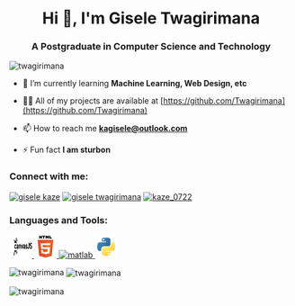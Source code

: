 <h1 align="center">Hi 👋, I'm Gisele Twagirimana</h1>
<h3 align="center">A Postgraduate in Computer Science and Technology</h3>

<p align="left"> <img src="https://komarev.com/ghpvc/?username=twagirimana&label=Profile%20views&color=0e75b6&style=flat" alt="twagirimana" /> </p>

- 🌱 I’m currently learning **Machine Learning, Web Design, etc**

- 👨‍💻 All of my projects are available at [https://github.com/Twagirimana](https://github.com/Twagirimana)

- 📫 How to reach me **kagisele@outlook.com**

- ⚡ Fun fact **I am sturbon**

<h3 align="left">Connect with me:</h3>
<p align="left">
<a href="https://twitter.com/gisele kaze" target="blank"><img align="center" src="https://raw.githubusercontent.com/rahuldkjain/github-profile-readme-generator/master/src/images/icons/Social/twitter.svg" alt="gisele kaze" height="30" width="40" /></a>
<a href="https://linkedin.com/in/gisele twagirimana" target="blank"><img align="center" src="https://raw.githubusercontent.com/rahuldkjain/github-profile-readme-generator/master/src/images/icons/Social/linked-in-alt.svg" alt="gisele twagirimana" height="30" width="40" /></a>
<a href="https://instagram.com/kaze_0722" target="blank"><img align="center" src="https://raw.githubusercontent.com/rahuldkjain/github-profile-readme-generator/master/src/images/icons/Social/instagram.svg" alt="kaze_0722" height="30" width="40" /></a>
</p>

<h3 align="left">Languages and Tools:</h3>
<p align="left"> <a href="https://canvasjs.com" target="_blank" rel="noreferrer"> <img src="https://raw.githubusercontent.com/Hardik0307/Hardik0307/master/assets/canvasjs-charts.svg" alt="canvasjs" width="40" height="40"/> </a> <a href="https://www.w3.org/html/" target="_blank" rel="noreferrer"> <img src="https://raw.githubusercontent.com/devicons/devicon/master/icons/html5/html5-original-wordmark.svg" alt="html5" width="40" height="40"/> </a> <a href="https://www.mathworks.com/" target="_blank" rel="noreferrer"> <img src="https://upload.wikimedia.org/wikipedia/commons/2/21/Matlab_Logo.png" alt="matlab" width="40" height="40"/> </a> <a href="https://www.python.org" target="_blank" rel="noreferrer"> <img src="https://raw.githubusercontent.com/devicons/devicon/master/icons/python/python-original.svg" alt="python" width="40" height="40"/> </a> </p>

<p><img align="left" src="https://github-readme-stats.vercel.app/api/top-langs?username=twagirimana&show_icons=true&locale=en&layout=compact" alt="twagirimana" /></p>

<p>&nbsp;<img align="center" src="https://github-readme-stats.vercel.app/api?username=twagirimana&show_icons=true&locale=en" alt="twagirimana" /></p>

<p><img align="center" src="https://github-readme-streak-stats.herokuapp.com/?user=twagirimana&" alt="twagirimana" /></p>
